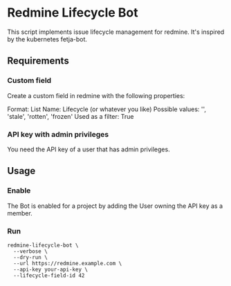 # Redmine Lifecycle Bot

This script implements issue lifecycle management for redmine.
It's inspired by the kubernetes fetja-bot.


## Requirements

### Custom field

Create a custom field in redmine with the following properties:

Format: List
Name: Lifecycle (or whatever you like)
Possible values: '', 'stale', 'rotten', 'frozen'
Used as a filter: True


### API key with admin privileges

You need the API key of a user that has admin privileges.



## Usage

### Enable

The Bot is enabled for a project by adding the User owning the API key
as a member.


### Run

```
redmine-lifecycle-bot \
  --verbose \
  --dry-run \
  --url https://redmine.example.com \
  --api-key your-api-key \
  --lifecycle-field-id 42
```


